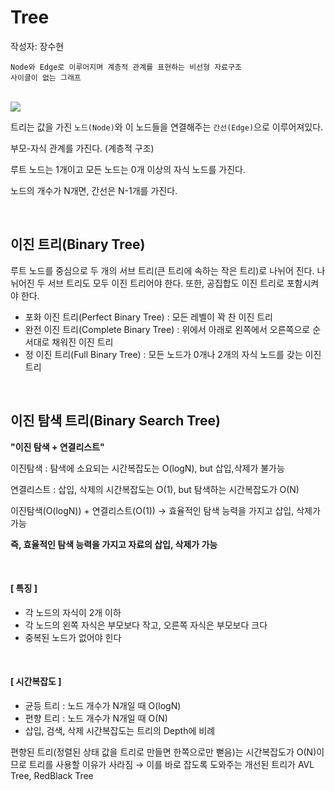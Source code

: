 # Tree
작성자: 장수현
```
Node와 Edge로 이루어지며 계층적 관계를 표현하는 비선형 자료구조
사이클이 없는 그래프
```
<br>

<img src="https://www.geeksforgeeks.org/wp-content/uploads/binary-tree-to-DLL.png">

<br>

트리는 값을 가진 `노드(Node)`와 이 노드들을 연결해주는 `간선(Edge)`으로 이루어져있다.

부모-자식 관계를 가진다. (계층적 구조)

루트 노드는 1개이고 모든 노드는 0개 이상의 자식 노드를 가진다.

노드의 개수가 N개면, 간선은 N-1개를 가진다.

<br>

## 이진 트리(Binary Tree)
루트 노드를 중심으로 두 개의 서브 트리(큰 트리에 속하는 작은 트리)로 나뉘어 진다. 나뉘어진 두 서브 트리도 모두 이진 트리어야 한다. 또한, 공집합도 이진 트리로 포함시켜야 한다.

- 포화 이진 트리(Perfect Binary Tree) : 모든 레벨이 꽉 찬 이진 트리
- 완전 이진 트리(Complete Binary Tree) : 위에서 아래로 왼쪽에서 오른쪽으로 순서대로 채워진 이진 트리
- 정 이진 트리(Full Binary Tree) : 모든 노드가 0개나 2개의 자식 노드를 갖는 이진 트리

<br>

## 이진 탐색 트리(Binary Search Tree)

**"이진 탐색 + 연결리스트"**

이진탐색 : 탐색에 소요되는 시간복잡도는 O(logN), but 삽입,삭제가 불가능

연결리스트 : 삽입, 삭제의 시간복잡도는 O(1), but 탐색하는 시간복잡도가 O(N)

이진탐색(O(logN)) + 연결리스트(O(1)) → 효율적인 탐색 능력을 가지고 삽입, 삭제가 가능

**즉, 효율적인 탐색 능력을 가지고 자료의 삽입, 삭제가 가능**

<br>

#### [ 특징 ]
- 각 노드의 자식이 2개 이하
- 각 노드의 왼쪽 자식은 부모보다 작고, 오른쪽 자식은 부모보다 크다
- 중복된 노드가 없어야 힌다

<br>

#### [ 시간복잡도 ]
- 균등 트리 : 노드 개수가 N개일 때 O(logN)
- 편향 트리 : 노드 개수가 N개일 때 O(N)
- 삽입, 검색, 삭제 시간복잡도는 트리의 Depth에 비례

편향된 트리(정렬된 상태 값을 트리로 만들면 한쪽으로만 뻗음)는 시간복잡도가 O(N)이므로 트리를 사용할 이유가 사라짐 → 이를 바로 잡도록 도와주는 개선된 트리가 AVL Tree, RedBlack Tree